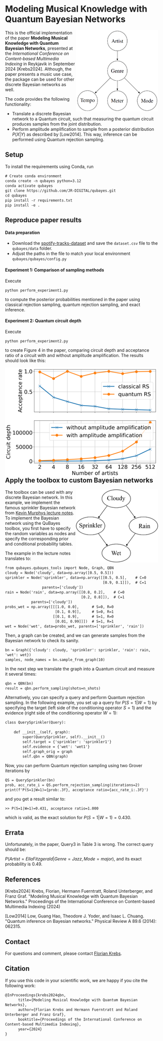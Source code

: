 # Modeling Musical Knowledge with Quantum Bayesian Networks

<img src="figs/bn.png" align="right" width="270"/>This is the official implementation of the paper **Modeling Musical Knowledge with Quantum Bayesian Networks**, presented at the *International Conference on Content-based Multimedia Indexing* in Reykjavik in September 2024 [Krebs2024]. Although, the paper presents a music use case, the package can be used for other discrete Bayesian networks as well.

The code provides the following functionality:

* Translate a discrete Bayesian network to a Quantum circuit, such that measuring the quantum circuit produces samples from the joint distribution.
* Perform amplitude amplification to sample from a posterior distribution $P(X|Y)$ as described by [Low2014]. This way, inference can be performed using Quantum rejection sampling.

## Setup

To install the requirements using Conda, run
```
# Create conda environment
conda create -n qubayes python=3.12
conda activate qubayes
git clone https://github.com/JR-DIGITAL/qubayes.git
cd qubayes
pip install -r requirements.txt
pip install -e .
```

## Reproduce paper results

#### Data preparation

* Download the [spotify-tracks-dataset](https://huggingface.co/datasets/maharshipandya/spotify-tracks-dataset) and save the `dataset.csv` file to the `qubayes/data` folder.
* Adjust the paths in the file to match your local environment `qubayes/qubayes/config.py`

#### Experiment 1: Comparison of sampling methods

Execute

```
python perform_experiment1.py
```
to compute the posterior probabilities mentioned in the paper using classical rejection sampling, quantum rejection sampling, and exact inference.

#### Experiment 2: Quantum circuit depth

Execute

```
python perform_experiment2.py
```
to create Figure 4 in the paper, comparing circuit depth and acceptance ratio of a circuit with and without amplitude amplification. The results should look like this:

<img src="figs/fig4_results.png" align="left" width="500"/>

## Apply the toolbox to custom Bayesian networks

<img src="figs/sprinkler.png" align="right" width="270"/>The toolbox can be used with any discrete Bayesian network. In this example, we implement the famous sprinkler Bayesian network from [Kevin Murphys lecture notes](https://www.cs.ubc.ca/~murphyk/Bayes/bnintro.html). To implement the Bayesian network using the QuBayes toolbox, you first have to specify the random variables as nodes and specify the corresponding prior and conditional probability tables. 







The example in the lecture notes translates to:

```
from qubayes.qubayes_tools import Node, Graph, QBN
cloudy = Node('cloudy', data=np.array([0.5, 0.5]))
sprinkler = Node('sprinkler', data=np.array([[0.5, 0.5],    # C=0
                                             [0.9, 0.1]]),  # C=1
                 parents=['cloudy'])
rain = Node('rain', data=np.array([[0.8, 0.2],    # C=0
                                   [0.2, 0.8]]),  # C=1
            parents=['cloudy'])
probs_wet = np.array([[[1.0, 0.0],      # S=0, R=0
                       [0.1, 0.9]],     # S=0, R=1
                      [[0.1, 0.9],      # S=1, R=0
                       [0.01, 0.99]]])  # S=1, R=1
wet = Node('wet', data=probs_wet, parents=['sprinkler', 'rain'])
```

Then, a graph can be created, and we can generate samples from the Bayesian network to check its sanity.

```
bn = Graph({'cloudy': cloudy, 'sprinkler': sprinkler, 'rain': rain, 'wet': wet})
samples, node_names = bn.sample_from_graph(10)
```

In the next step we translate the graph into a Quantum circuit and measure it several times:

```
qbn = QBN(bn)
result = qbn.perform_sampling(shots=n_shots)
```

Alternatively, you can specify a query and perform Quantum rejection sampling. In the following example, you set up a query for $P(S=1|W=1)$ by specifying the target (left side of the conditioning operator $S=1$) and the evidence (right side of the conditioning operator $W=1$):

```
class QuerySprinkler(Query):

    def __init__(self, graph):
        super(QuerySprinkler, self).__init__()
        self.target = {'sprinkler': 'sprinkler1'}
        self.evidence = {'wet': 'wet1'}
        self.graph_orig = graph
        self.qbn = QBN(graph)
```

Now, you can perform Quantum rejection sampling using two Grover iterations by

```
QS = QuerySprinkler(bn)
prob, acc_rate_i = QS.perform_rejection_sampling(iterations=2)
print(f'P(S=1|W=1)={prob:.3f}, acceptance ratio={acc_rate_i:.3f}')
```

and you get a result similar to:

```
>> P(S=1|W=1)=0.431, acceptance ratio=1.000
```

which is valid, as the exact solution for $P(S=1|W=1) = 0.430$.

## Errata

Unfortunately, in the paper, Query3 in Table 3 is wrong. The correct query should be:

$P(Artist=Ella Fitzgerald | Genre=Jazz, Mode=major)$, and its exact probability is 0.49.

## References
[Krebs2024]  Krebs, Florian, Hermann Fuerntratt, Roland Unterberger, and Franz Graf. "Modeling Musical Knowledge with Quantum Bayesian Networks." Proceedings of the International Conference on Content-based Multimedia Indexing (2024)

[Low2014]	 Low, Guang Hao, Theodore J. Yoder, and Isaac L. Chuang. "Quantum inference on Bayesian networks." Physical Review A 89.6 (2014): 062315.

## Contact

For questions and comment, please contact [Florian Krebs](mailto:florian.krebs@joanneum.at).

## Citation

If you use this code in your scientific work, we are happy if you cite the following work:

```shell
@InProceedings{krebs2024qbn,
      title={Modeling Musical Knowledge with Quantum Bayesian Networks}, 
      author={Florian Krebs and Hermann Fuerntratt and Roland Unterberger and Franz Graf},
      booktitle={Proceedings of the International Conference on Content-based Multimedia Indexing},
      year={2024}
}
```


